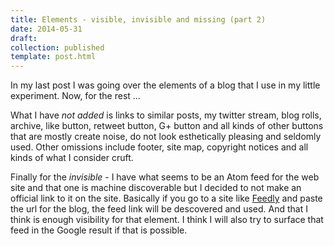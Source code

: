```yaml
---
title: Elements - visible, invisible and missing (part 2)
date: 2014-05-31
draft: 
collection: published
template: post.html
---
```


In my last post I was going over the elements of a blog that I use in my little experiment. Now, for the rest ...

What I have *not added* is links to similar posts, my twitter stream, blog rolls, archive, like button, retweet button, G+ button and all kinds of other buttons that are mostly create noise, do not look esthetically pleasing and seldomly used. Other omissions include footer, site map, copyright notices and all kinds of what I consider cruft.

Finally for the *invisible* - I have what seems to be an Atom feed for the web site and that one is machine discoverable but I decided to not make an official link to it on the site. Basically if you go to a site like [Feedly](http://feedly.com) and paste the url for the blog, the feed link will be descovered and used. And that I think is enough visibility for that element. I think I will also try to surface that feed in the Google result if that is possible.